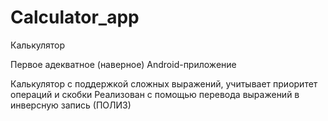 # Calculator_app
Калькулятор

Первое адекватное (наверное) Android-приложение

Калькулятор с поддержкой сложных выражений, учитывает приоритет операций и скобки 
Реализован с помощью перевода выражений в инверсную запись (ПОЛИЗ)
